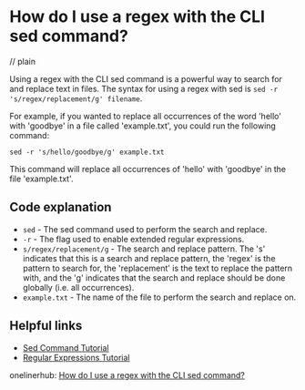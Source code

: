 # How do I use a regex with the CLI sed command?
// plain

Using a regex with the CLI sed command is a powerful way to search for and replace text in files. The syntax for using a regex with sed is `sed -r 's/regex/replacement/g' filename`.

For example, if you wanted to replace all occurrences of the word 'hello' with 'goodbye' in a file called 'example.txt', you could run the following command:
```
sed -r 's/hello/goodbye/g' example.txt
```
This command will replace all occurrences of 'hello' with 'goodbye' in the file 'example.txt'.

## Code explanation

- `sed` - The sed command used to perform the search and replace.
- `-r` - The flag used to enable extended regular expressions.
- `s/regex/replacement/g` - The search and replace pattern. The 's' indicates that this is a search and replace pattern, the 'regex' is the pattern to search for, the 'replacement' is the text to replace the pattern with, and the 'g' indicates that the search and replace should be done globally (i.e. all occurrences).
- `example.txt` - The name of the file to perform the search and replace on.

## Helpful links
- [Sed Command Tutorial](https://www.tutorialspoint.com/unix_commands/sed.htm)
- [Regular Expressions Tutorial](https://www.regular-expressions.info/)

onelinerhub: [How do I use a regex with the CLI sed command?](https://onelinerhub.com/cli-sed/how-do-i-use-a-regex-with-the-cli-sed-command)
